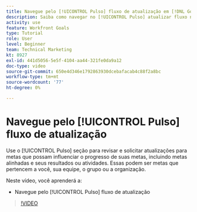 ```yaml
---
title: Navegue pelo [!UICONTROL Pulso] fluxo de atualização em [!DNL Goals]
description: Saiba como navegar no [!UICONTROL Pulso] atualizar fluxo no [!DNL Metas].
activity: use
feature: Workfront Goals
type: Tutorial
role: User
level: Beginner
team: Technical Marketing
kt: 8927
exl-id: 441d5056-5e5f-4104-aa44-321fe0da9a12
doc-type: video
source-git-commit: 650e4d346e1792863930dcebafacab4c88f2a8bc
workflow-type: tm+mt
source-wordcount: '77'
ht-degree: 0%

---
```


# Navegue pelo [!UICONTROL Pulso] fluxo de atualização

Use o [!UICONTROL Pulso] seção para revisar e solicitar atualizações para metas que possam influenciar o progresso de suas metas, incluindo metas alinhadas e seus resultados ou atividades. Essas podem ser metas que pertencem a você, sua equipe, o grupo ou a organização.

Neste vídeo, você aprenderá a:

* Navegue pelo [!UICONTROL Pulso] fluxo de atualização

>[!VIDEO](https://video.tv.adobe.com/v/335199/?quality=12&learn=on)
